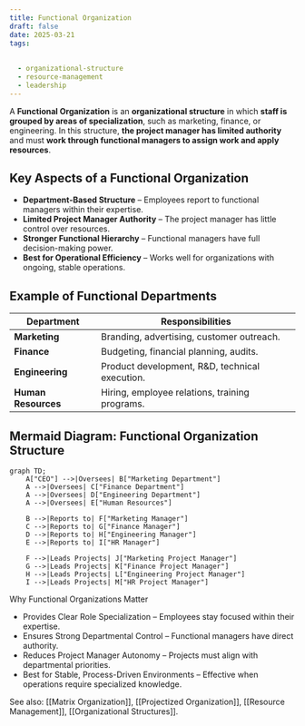 ```yaml
---
title: Functional Organization
draft: false
date: 2025-03-21
tags:
  
  
  - organizational-structure
  - resource-management
  - leadership
---
```


A **Functional Organization** is an **organizational structure** in which **staff is grouped by areas of specialization**, such as marketing, finance, or engineering. In this structure, **the project manager has limited authority** and must **work through functional managers to assign work and apply resources**.

## **Key Aspects of a Functional Organization**
- **Department-Based Structure** – Employees report to functional managers within their expertise.
- **Limited Project Manager Authority** – The project manager has little control over resources.
- **Stronger Functional Hierarchy** – Functional managers have full decision-making power.
- **Best for Operational Efficiency** – Works well for organizations with ongoing, stable operations.

## **Example of Functional Departments**
| **Department** | **Responsibilities** |
|--------------|------------------------------------------------|
| **Marketing** | Branding, advertising, customer outreach. |
| **Finance** | Budgeting, financial planning, audits. |
| **Engineering** | Product development, R&D, technical execution. |
| **Human Resources** | Hiring, employee relations, training programs. |

## **Mermaid Diagram: Functional Organization Structure**
```mermaid
graph TD;
    A["CEO"] -->|Oversees| B["Marketing Department"]
    A -->|Oversees| C["Finance Department"]
    A -->|Oversees| D["Engineering Department"]
    A -->|Oversees| E["Human Resources"]
    
    B -->|Reports to| F["Marketing Manager"]
    C -->|Reports to| G["Finance Manager"]
    D -->|Reports to| H["Engineering Manager"]
    E -->|Reports to| I["HR Manager"]
    
    F -->|Leads Projects| J["Marketing Project Manager"]
    G -->|Leads Projects| K["Finance Project Manager"]
    H -->|Leads Projects| L["Engineering Project Manager"]
    I -->|Leads Projects| M["HR Project Manager"]
```

Why Functional Organizations Matter

- Provides Clear Role Specialization – Employees stay focused within their expertise.
- Ensures Strong Departmental Control – Functional managers have direct authority.
- Reduces Project Manager Autonomy – Projects must align with departmental priorities.
- Best for Stable, Process-Driven Environments – Effective when operations require specialized knowledge.

See also: [[Matrix Organization]], [[Projectized Organization]], [[Resource Management]], [[Organizational Structures]].